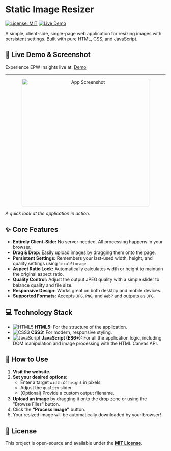 # Static Image Resizer
[![License: MIT](https://img.shields.io/badge/License-MIT-yellow.svg)](https://opensource.org/licenses/MIT)
[![Live Demo](https://img.shields.io/badge/Live-Demo-brightgreen.svg)](https://ehsan-rostami.github.io/epw-insights/)

A simple, client-side, single-page web application for resizing images with persistent settings. Built with pure HTML, CSS, and JavaScript.

## 🚀 Live Demo & Screenshot

Experience EPW Insights live at: [Demo](https://ehsan-rostami.github.io/Static-Image-Resizer/)

---

<p align="center">
  <img src="https://ehsan-rostami.github.io/tools/image-resizer/demo.png" alt="App Screenshot" width="400">
</p>

*A quick look at the application in action.*


## ✨ Core Features

- **Entirely Client-Side:** No server needed. All processing happens in your browser.
- **Drag & Drop:** Easily upload images by dragging them onto the page.
- **Persistent Settings:** Remembers your last-used width, height, and quality settings using `localStorage`.
- **Aspect Ratio Lock:** Automatically calculates width or height to maintain the original aspect ratio.
- **Quality Control:** Adjust the output JPEG quality with a simple slider to balance quality and file size.
- **Responsive Design:** Works great on both desktop and mobile devices.
- **Supported Formats:** Accepts `JPG`, `PNG`, and `WebP` and outputs as `JPG`.

## 💻 Technology Stack

- ![HTML5](https://img.shields.io/badge/html5-%23E34F26.svg?style=flat&logo=html5&logoColor=white) **HTML5:** For the structure of the application.
- ![CSS3](https://img.shields.io/badge/css3-%231572B6.svg?style=flat&logo=css3&logoColor=white) **CSS3:** For modern, responsive styling.
- ![JavaScript](https://img.shields.io/badge/javascript-%23323330.svg?style=flat&logo=javascript&logoColor=%23F7DF1E) **JavaScript (ES6+):** For all the application logic, including DOM manipulation and image processing with the HTML Canvas API.

## 🚀 How to Use

1.  **Visit the website.**
2.  **Set your desired options:**
    - Enter a target `width` or `height` in pixels.
    - Adjust the `quality` slider.
    - (Optional) Provide a custom output filename.
3.  **Upload an image** by dragging it onto the drop zone or using the "Browse Files" button.
4.  Click the **"Process Image"** button.
5.  Your resized image will be automatically downloaded by your browser!

## 📜 License

This project is open-source and available under the **[MIT License](LICENSE)**.

